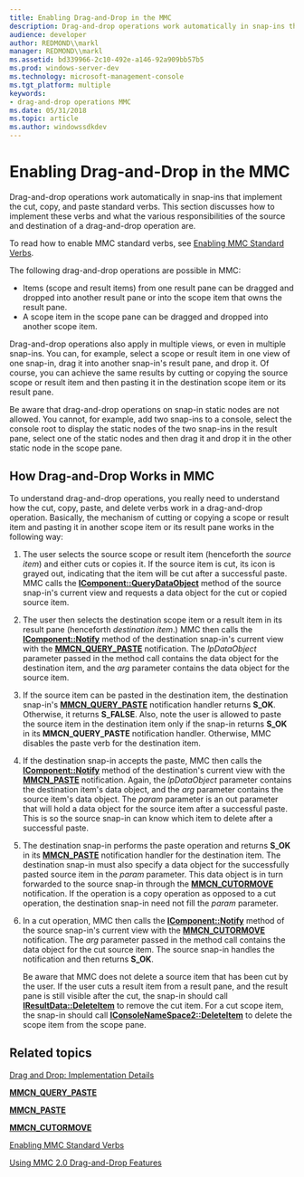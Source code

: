 ```yaml
---
title: Enabling Drag-and-Drop in the MMC
description: Drag-and-drop operations work automatically in snap-ins that implement the cut, copy, and paste standard verbs.
audience: developer
author: REDMOND\\markl
manager: REDMOND\\markl
ms.assetid: bd339966-2c10-492e-a146-92a909bb57b5
ms.prod: windows-server-dev
ms.technology: microsoft-management-console
ms.tgt_platform: multiple
keywords:
- drag-and-drop operations MMC
ms.date: 05/31/2018
ms.topic: article
ms.author: windowssdkdev
---
```


# Enabling Drag-and-Drop in the MMC

Drag-and-drop operations work automatically in snap-ins that implement the cut, copy, and paste standard verbs. This section discusses how to implement these verbs and what the various responsibilities of the source and destination of a drag-and-drop operation are.

To read how to enable MMC standard verbs, see [Enabling MMC Standard Verbs](enabling-mmc-standard-verbs.md).

The following drag-and-drop operations are possible in MMC:

-   Items (scope and result items) from one result pane can be dragged and dropped into another result pane or into the scope item that owns the result pane.
-   A scope item in the scope pane can be dragged and dropped into another scope item.

Drag-and-drop operations also apply in multiple views, or even in multiple snap-ins. You can, for example, select a scope or result item in one view of one snap-in, drag it into another snap-in's result pane, and drop it. Of course, you can achieve the same results by cutting or copying the source scope or result item and then pasting it in the destination scope item or its result pane.

Be aware that drag-and-drop operations on snap-in static nodes are not allowed. You cannot, for example, add two snap-ins to a console, select the console root to display the static nodes of the two snap-ins in the result pane, select one of the static nodes and then drag it and drop it in the other static node in the scope pane.

## How Drag-and-Drop Works in MMC

To understand drag-and-drop operations, you really need to understand how the cut, copy, paste, and delete verbs work in a drag-and-drop operation. Basically, the mechanism of cutting or copying a scope or result item and pasting it in another scope item or its result pane works in the following way:

1.  The user selects the source scope or result item (henceforth the *source item*) and either cuts or copies it. If the source item is cut, its icon is grayed out, indicating that the item will be cut after a successful paste. MMC calls the [**IComponent::QueryDataObject**](/windows/win32/Mmc/nf-mmc-icomponent-querydataobject?branch=master) method of the source snap-in's current view and requests a data object for the cut or copied source item.
2.  The user then selects the destination scope item or a result item in its result pane (henceforth *destination item*.) MMC then calls the [**IComponent::Notify**](/windows/win32/Mmc/nf-mmc-icomponent-notify?branch=master) method of the destination snap-in's current view with the [**MMCN\_QUERY\_PASTE**](mmcn-query-paste.md) notification. The *lpDataObject* parameter passed in the method call contains the data object for the destination item, and the *arg* parameter contains the data object for the source item.
3.  If the source item can be pasted in the destination item, the destination snap-in's [**MMCN\_QUERY\_PASTE**](mmcn-query-paste.md) notification handler returns **S\_OK**. Otherwise, it returns **S\_FALSE**. Also, note the user is allowed to paste the source item in the destination item only if the snap-in returns **S\_OK** in its **MMCN\_QUERY\_PASTE** notification handler. Otherwise, MMC disables the paste verb for the destination item.
4.  If the destination snap-in accepts the paste, MMC then calls the [**IComponent::Notify**](/windows/win32/Mmc/nf-mmc-icomponent-notify?branch=master) method of the destination's current view with the [**MMCN\_PASTE**](mmcn-paste.md) notification. Again, the *lpDataObject* parameter contains the destination item's data object, and the *arg* parameter contains the source item's data object. The *param* parameter is an out parameter that will hold a data object for the source item after a successful paste. This is so the source snap-in can know which item to delete after a successful paste.
5.  The destination snap-in performs the paste operation and returns **S\_OK** in its [**MMCN\_PASTE**](mmcn-paste.md) notification handler for the destination item. The destination snap-in must also specify a data object for the successfully pasted source item in the *param* parameter. This data object is in turn forwarded to the source snap-in through the [**MMCN\_CUTORMOVE**](mmcn-cutormove.md) notification. If the operation is a copy operation as opposed to a cut operation, the destination snap-in need not fill the *param* parameter.
6.  In a cut operation, MMC then calls the [**IComponent::Notify**](/windows/win32/Mmc/nf-mmc-icomponent-notify?branch=master) method of the source snap-in's current view with the [**MMCN\_CUTORMOVE**](mmcn-cutormove.md) notification. The *arg* parameter passed in the method call contains the data object for the cut source item. The source snap-in handles the notification and then returns **S\_OK**.

    Be aware that MMC does not delete a source item that has been cut by the user. If the user cuts a result item from a result pane, and the result pane is still visible after the cut, the snap-in should call [**IResultData::DeleteItem**](/windows/win32/Mmc/nf-mmc-iresultdata-deleteitem?branch=master) to remove the cut item. For a cut scope item, the snap-in should call [**IConsoleNameSpace2::DeleteItem**](iconsolenamespace2-deleteitem.md) to delete the scope item from the scope pane.

## Related topics

<dl> <dt>

[Drag and Drop: Implementation Details](drag-and-drop-implementation-details.md)
</dt> <dt>

[**MMCN\_QUERY\_PASTE**](mmcn-query-paste.md)
</dt> <dt>

[**MMCN\_PASTE**](mmcn-paste.md)
</dt> <dt>

[**MMCN\_CUTORMOVE**](mmcn-cutormove.md)
</dt> <dt>

[Enabling MMC Standard Verbs](enabling-mmc-standard-verbs.md)
</dt> <dt>

[Using MMC 2.0 Drag-and-Drop Features](using-mmc-2-0-drag-and-drop-features.md)
</dt> </dl>

 

 




